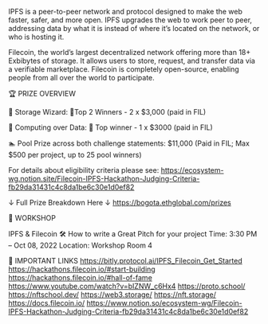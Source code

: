 IPFS is a peer-to-peer network and protocol designed to make the web faster, safer, and more open. IPFS upgrades the web to work peer to peer, addressing data by what it is instead of where it’s located on the network, or who is hosting it.

Filecoin, the world’s largest decentralized network offering more than 18+ Exbibytes of storage. It allows users to store, request, and transfer data via a verifiable marketplace. Filecoin is completely open-source, enabling people from all over the world to participate.


🏆 PRIZE OVERVIEW 

🧙 Storage Wizard:
🥇Top 2 Winners - 2 x $3,000 (paid in FIL)

🧮 Computing over Data:
🥇 Top winner - 1 x $3000 (paid in FIL)

🏊 Pool Prize across both challenge statements:
$11,000 (Paid in FIL; Max $500 per project, up to 25 pool winners)

For details about eligibility criteria please see: https://ecosystem-wg.notion.site/Filecoin-IPFS-Hackathon-Judging-Criteria-fb29da31431c4c8da1be6c30e1d0ef82

↓ Full Prize Breakdown Here ↓ 
https://bogota.ethglobal.com/prizes


🚀 WORKSHOP

IPFS & Filecoin 🛠 How to write a Great Pitch for your project
Time: 3:30 PM – Oct 08, 2022
Location: Workshop Room 4


🔗 IMPORTANT LINKS
https://bitly.protocol.ai/IPFS_Filecoin_Get_Started
https://hackathons.filecoin.io/#start-building
https://hackathons.filecoin.io/#hall-of-fame
https://www.youtube.com/watch?v=bIZNW_c6Hx4
https://proto.school/
https://nftschool.dev/
https://web3.storage/
https://nft.storage/
https://docs.filecoin.io/
https://www.notion.so/ecosystem-wg/Filecoin-IPFS-Hackathon-Judging-Criteria-fb29da31431c4c8da1be6c30e1d0ef82 
